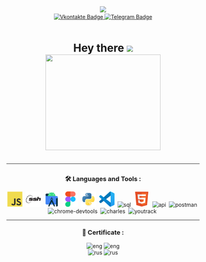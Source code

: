 <div id="header" align="center">
  <img src="https://media.giphy.com/media/M4NykXxUE0HAcK7UJ6/giphy.gif" width="100"/>
</div>
<div id="badges" align="center">
  <a href="https://vk.com/yungpinkby">
    <img src="https://img.shields.io/badge/Vkontakte-blue?style=for-the-badge&logo=vk&logoColor=white" alt="Vkontakte Badge"/>
  </a>
  <a href="https://t.me/gamiciid">
    <img src="https://img.shields.io/badge/Telegram-9cf?style=for-the-badge&logo=telegram&logoColor=white" alt="Telegram Badge"/>
  </a>
</div>
<div id="badhes" align="center">
<img src="https://komarev.com/ghpvc/?username=your-github-username&style=flat-square&color=red" alt=""/>
  <h1>
  Hey there
  <img src="https://media.giphy.com/media/hvRJCLFzcasrR4ia7z/giphy.gif" width="30px"/>
  <div align="center">
  <img src="https://media.giphy.com/media/fwbzI2kV3Qrlpkh59e/giphy.gif" width="300" height="250"/>
  </div> 
        
   ---
       
 ### :hammer_and_wrench: Languages and Tools :
   <div>
     <img src="https://github.com/devicons/devicon/blob/master/icons/javascript/javascript-original.svg" title="JavaScript" alt="JavaScript" width="40" height="40"/>&nbsp;
     <img src="https://raw.githubusercontent.com/devicons/devicon/1119b9f84c0290e0f0b38982099a2bd027a48bf1/icons/ssh/ssh-original-wordmark.svg" title="ssh" alt="ssh" width="40" height="40"/>&nbsp;
     <img src="https://raw.githubusercontent.com/devicons/devicon/1119b9f84c0290e0f0b38982099a2bd027a48bf1/icons/androidstudio/androidstudio-original.svg" title="androidstudio" alt="androidstudio" width="40" height="40"/>&nbsp;
     <img src="https://raw.githubusercontent.com/devicons/devicon/1119b9f84c0290e0f0b38982099a2bd027a48bf1/icons/figma/figma-original.svg" title="figma" alt="figma" width="40" height="40"/>&nbsp;
     <img src="https://raw.githubusercontent.com/devicons/devicon/1119b9f84c0290e0f0b38982099a2bd027a48bf1/icons/python/python-original.svg" title="python" alt="python" width="40" height="40"/>&nbsp;
     <img src="https://raw.githubusercontent.com/devicons/devicon/1119b9f84c0290e0f0b38982099a2bd027a48bf1/icons/vscode/vscode-original.svg" title="vscode" alt="vscode" width="40" height="40"/>&nbsp;
     <img src="https://www.svgrepo.com/show/331760/sql-database-generic.svg" title="sql" alt="sql" width="40" height="40"/>&nbsp;
     <img src="https://github.com/devicons/devicon/blob/master/icons/html5/html5-original.svg" title="HTML5" alt="HTML" width="40" height="40"/>&nbsp;
     <img src="https://www.svgrepo.com/show/88703/api.svg" title="api" alt="api" width="40" height="40"/>&nbsp;
     <img src="https://www.svgrepo.com/download/354202/postman-icon.svg" title="postman" alt="postman" width="40" height="40"/>&nbsp;
     <img src="https://www.svgrepo.com/download/378786/chrome-devtools.svg" title="chrome-devtools" alt="chrome-devtools" width="40" height="40"/>&nbsp;
     <img src="https://user-images.githubusercontent.com/15472/41327135-e4bf090c-6eca-11e8-9b76-032e8e2b0707.png" title="charles" alt="charles" width="40" height="40"/>&nbsp;
     <img src="https://upload.wikimedia.org/wikipedia/commons/thumb/8/8d/YouTrack_Icon.svg/512px-YouTrack_Icon.svg.png?20200803082248" title="youtrack" alt="youtrack" width="40" height="40"/>&nbsp;
     </div> 
        
   ---
     
   ### :page_with_curl: Certificate :
 <div class="container">
    <section class="left">
      <img src="https://github.com/yungpinkby/yungpinkby/assets/133729386/5f44c798-d702-4b17-a462-52decfb7742b" width="490" height="360" alt="eng">
      <img src="https://github.com/yungpinkby/yungpinkby/assets/133729386/68aa591a-fe01-429c-ade6-b619838ad02b" width="490" height="360" alt="eng">
    </section>
    <section class="right">
      <img src="https://github.com/yungpinkby/yungpinkby/assets/133729386/3aa38f3a-c8eb-4d7a-bb7a-e90a46cb4cd8" width="490" height="360" alt="rus">
      <img src="https://github.com/yungpinkby/yungpinkby/assets/133729386/02ae1dd8-2aa0-4177-87a0-c493c996ee35" width="490" height="360" alt="rus">
     </section>
  </div>
</main>
